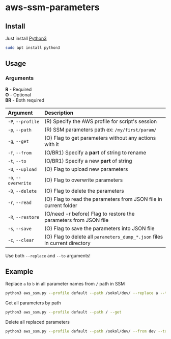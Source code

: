 # aws-ssm-parameters

## Install
Just install [Python3](https://www.python.org/downloads/)

```bash
sudo apt install python3
```


## Usage

### Arguments

**R** - Required  
**O** - Optional  
**BR** - Both required

| Argument            | Description |
| :---                |    :----    |
| `-P`, `--profile`   | (R) Specify the AWS profile for script's session |
| `-p`, `--path`      | (R) SSM parameters path ex: `/my/first/param/ ` |
| `-g`, `--get`       | (O) Flag to get parameters without any actions with it |
| `-f`, `--from`      | (O/BR1) Specify a **part** of string to rename |
| `-t`, `--to`        | (O/BR1) Specify a new **part** of string |
| `-U`, `--upload`    | (O) Flag to upload new parameters |
| `-o`, `--overwrite` | (O) Flag to overwrite parameters |
| `-D`, `--delete`    | (O) Flag to delete the parameters |
| `-r`, `--read`      | (O) Flag to read the parameters from JSON file in current folder |
| `-R`, `--restore`   | (O/need -r before) Flag to restore the parameters from JSON file |
| `-s`, `--save`      | (O) Flag to save the parameters into JSON file |
| `-c`, `--clear`     | (O) Flag to delete all `parameters_dump_*.json` files in current directory |


Use both `--replace` and `--to` arguments!  

## Example

Replace `a` to `b` in all parameter names from `/` path in SSM
```bash
python3 aws_ssm.py --profile default --path /sokol/dev/ --replace a --to b --upload
```
Get all parameters by path
```bash
python3 aws_ssm.py --profile default --path / --get
```
Delete all replaced parameters
```bash
python3 aws_ssm.py --profile default --path /sokol/dev/ --from dev --to qa --delete
```
